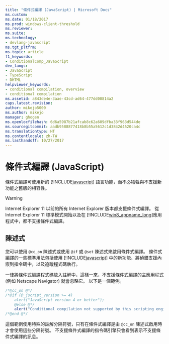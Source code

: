```yaml
---
title: "條件式編譯 (JavaScript) | Microsoft Docs"
ms.custom: 
ms.date: 01/18/2017
ms.prod: windows-client-threshold
ms.reviewer: 
ms.suite: 
ms.technology:
- devlang-javascript
ms.tgt_pltfrm: 
ms.topic: article
f1_keywords:
- ConditionalComp_JavaScript
dev_langs:
- JavaScript
- TypeScript
- DHTML
helpviewer_keywords:
- conditional compilation, overview
- conditional compilation
ms.assetid: a843de4e-3aae-43cd-ad64-477dd00814a2
caps.latest.revision: 
author: mikejo5000
ms.author: mikejo
manager: ghogen
ms.openlocfilehash: 6d6a5987b21afcab8c62a609dfba33f963d544de
ms.sourcegitcommit: aadb9588877418b8b55a5612c1d3842d4520ca4c
ms.translationtype: HT
ms.contentlocale: zh-TW
ms.lasthandoff: 10/27/2017
---
```

# <a name="conditional-compilation-javascript"></a>條件式編譯 (JavaScript)
條件式編譯可使用新的 [!INCLUDE[javascript](../../javascript/includes/javascript-md.md)] 語言功能，而不必犧牲與不支援新功能之舊版的相容性。  
  
> [!WARNING]
>  Internet Explorer 11 以前的所有 Internet Explorer 版本都支援條件式編譯。 從 Internet Explorer 11 標準模式開始以及在 [!INCLUDE[win8_appname_long](../../javascript/includes/win8-appname-long-md.md)]應用程式中，都不支援條件式編譯。  
  
## <a name="statements"></a>陳述式  
 您可以使用 `@cc_on` 陳述式或使用 `@if` 或 `@set` 陳述式來啟用條件式編譯。 條件式編譯的一些標準用法包括使用 [!INCLUDE[javascript](../../javascript/includes/javascript-md.md)] 中的新功能、將偵錯支援內嵌到指令碼中，以及追蹤程式碼執行。  
  
 一律將條件式編譯程式碼放入註解中，這樣一來，不支援條件式編譯的主應用程式 (例如 Netscape Navigator) 就會忽略它。 以下是一個範例。  
  
```JavaScript  
/*@cc_on @*/  
/*@if (@_jscript_version >= 4)  
    alert("JavaScript version 4 or better");  
    @else @*/  
    alert("Conditional compilation not supported by this scripting engine.");  
/*@end @*/  
```  
  
 這個範例使用特殊的註解分隔符號，只有在條件式編譯是由 `@cc_on` 陳述式啟用時才會使用這些分隔符號。 不支援條件式編譯的指令碼引擎只會看到表示不支援條件式編譯的訊息。